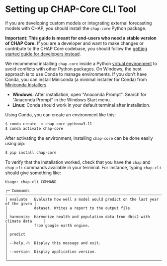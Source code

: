 # Setting up CHAP-Core CLI Tool

If you are developing custom models or integrating external forecasting models with CHAP, you should install the 
`chap-core` Python package.

**Important: This guide is meant for end-users who need a stable version of CHAP Core.** If you are a developer and want to make changes or contribute to the CHAP Core codebase, you should follow the [getting started guide for developers instead](../developer/getting_started).

We recommend installing `chap-core` inside a Python [virtual environment](https://docs.python.org/3/tutorial/venv.html) 
to avoid conflicts with other Python packages. 
On Windows, the best approach is to use Conda to manage environments. If you don't have Conda, you can install Miniconda 
(a minimal installer for Conda) from [Miniconda Installers](https://docs.anaconda.com/miniconda/#latest-miniconda-installer-links).

- **Windows**: After installation, open "Anaconda Prompt". Search for "Anaconda Prompt" in the Windows Start menu.
- **Linux**: Conda should work in your default terminal after installation.

Using Conda, you can create an environment like this:

```bash
$ conda create -n chap-core python=3.11
$ conda activate chap-core
```

After activating the environment, installing `chap-core` can be done easily using pip:

```bash
$ pip install chap-core
```

To verify that the installation worked, check that you have the `chap` and `chap-cli` commands available in your terminal. 
For instance, typing `chap-cli` should give something like:

```console
Usage: chap-cli COMMAND

╭─ Commands ───────────────────────────────────────────────────────────────────────╮
│ evaluate   Evaluate how well a model would predict on the last year of the given │
│            dataset. Writes a report to the output file.                          │
│ harmonize  Harmonize health and population data from dhis2 with climate data     │
│            from google earth engine.                                             │
│ predict                                                                          │
│ --help,-h  Display this message and exit.                                        │
│ --version  Display application version.                                          │
╰──────────────────────────────────────────────────────────────────────────────────╯
```